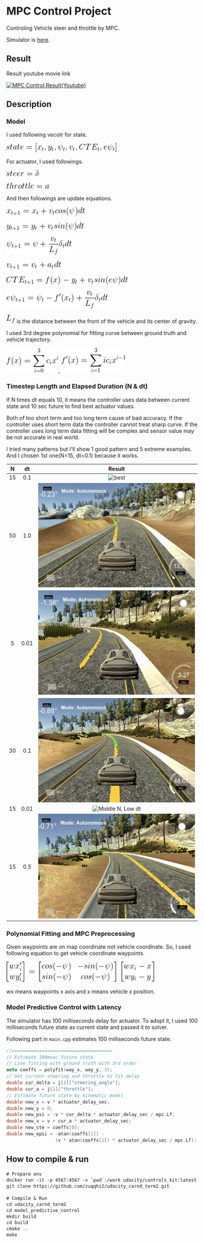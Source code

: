# MPC Control Project

Controling Vehicle steer and throttle by MPC.

Simulator is [here](https://github.com/udacity/self-driving-car-sim/releases/).

## Result
[resultgif]: ./images/result.gif "Result"

Result youtube movie link

[![MPC Control Result(Youtube)][resultgif]](https://youtu.be/8mGQTRtXdIE)

## Description
[model-state]: ./images/model_state.gif "State Vector"
[act-steer]: ./images/act_steer.gif "Steering Angle"
[act-throttle]: ./images/act_throttle.gif "Throttle"
[model-x]: ./images/model_x.gif "Equation X"
[model-y]: ./images/model_y.gif "Equation Y"
[model-psi]: ./images/model_psi.gif "Equation Psi"
[model-v]: ./images/model_v.gif "Equation V"
[model-cte]: ./images/model_cte.gif "Equation CTE"
[model-epsi]: ./images/model_epsi.gif "Equation EPsi"
[Lf]: ./images/lf.gif "Lf"
[func-fx]: ./images/func_fx.gif "Function f"
[func-dfx]: ./images/func_dfx.gif "Fuction df"

### Model

I used following vecotr for state.

![State Vector][model-state]

For actuator, I used followings.

![act-steer][act-steer]

![act-throttle][act-throttle]

And then followings are update equations.

![Equation X][model-x]

![Equation Y][model-y]

![Equation Psi][model-psi]

![Equation V][model-v]

![Equation CTE][model-cte]

![Equation EPsi][model-epsi]

![Lf][lf] is the distance between the front of the vehicle and its center of gravity.

I used 3rd degree polynomial for fitting curve between ground truth and vehicle trajectory.

![Function fx][func-fx], ![Function dfx][func-dfx]



### Timestep Length and Elapsed Duration (N & dt)

[hn-hdt]: ./images/highn-highdt-result.gif "High N, High dt"
[ln-ldt]: ./images/lown-lowdt-result.gif "Low N, Low dt"
[hn-mdt]: ./images/highn-middt-result.gif "High N, Middle dt"
[mn-ldt]: ./images/midn-lowdt-result.gif "Middle N, Low dt"
[mn-hdt]: ./images/midn-highdt-result.gif "Middle N, High dt"

If N times dt equals 10, it means the controller uses data between current state and 10 sec future to find best actuator values.

Both of too short term and too long term cause of bad accuracy. If the controller uses short term data the controller cannot treat sharp curve. If the controller uses long term data fitting will be complex and sensor value may be not accurate in real world.

I tried many patterns but I'll show 1 good pattern and 5 extreme examples. And I chosen 1st one(N=15, dt=0.1) because it works.

|N   |dt    |Result |
|:--:|:----:|:-----:|
|15  |0.1   |![best][resultgif]|
|50  |1.0   |![High N, High dt][hn-hdt]|
|5   |0.01  |![Low N, Low dt][ln-ldt]|
|30  |0.1   |![High N, Middle dt][hn-mdt]|
|15  |0.01  |![Middle N, Low dt][mn-ldt]|
|15  |0.5   |![Middle N, High dt][mn-hdt]|


### Polynomial Fitting and MPC Preprocessing

[waypoints]: ./images/waypoints_transform.gif "Waypoints Transformation"

Given waypoints are on map coordinate not vehicle coordinate. So, I used following equation to get vehicle coordinate waypoints.

![Waypoints Transformation][waypoints]

wx means waypoints x axis and x means vehicle x position.

### Model Predictive Control with Latency

The simulator has 100 milliseconds delay for actuator. To adopt it, I used 100 milliseconds future state as current state and passed it to solver.

Following part in `main.cpp` estimates 100 milliseconds future state.

```cpp
//=====================================
// Estimate 100msec future state
// Line fitting with ground truth with 3rd order
auto coeffs = polyfit(way_x, way_y, 3);
// Get current steering and throttle to fit delay
double cur_delta = j[1]["steering_angle"];
double cur_a = j[1]["throttle"];
// Estimate future state by kinematic model
double new_x = v * actuator_delay_sec;
double new_y = 0;
double new_psi = -v * cur_delta * actuator_delay_sec / mpc.Lf;
double new_v = v + cur_a * actuator_delay_sec;
double new_cte = coeffs[0];
double new_epsi = -atan(coeffs[1]) -
                  (v * atan(coeffs[1]) * actuator_delay_sec / mpc.Lf);
```


## How to compile & run

    # Prepare env
    docker run -it -p 4567:4567 -v `pwd`:/work udacity/controls_kit:latest
    git clone https://github.com/zuqqhi2/udacity_carnd_term2.git

    # Compile & Run
    cd udacity_carnd_term2
    cd model_predictive_control
    mkdir build
    cd build
    cmake ..
    make
